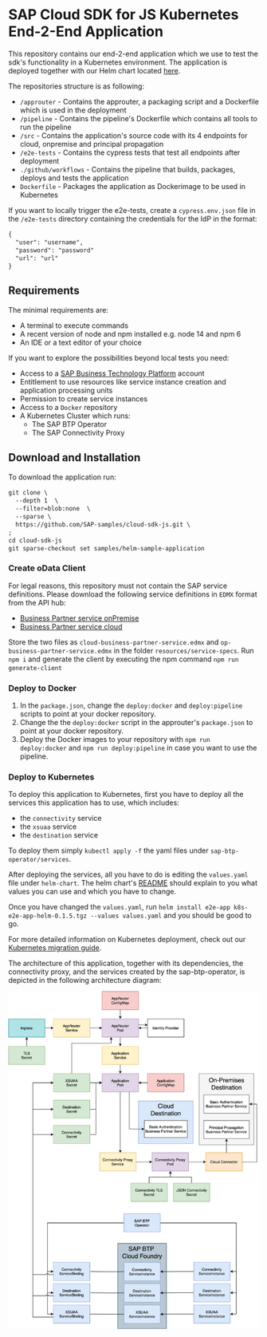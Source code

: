 # SAP Cloud SDK for JS Kubernetes End-2-End Application

This repository contains our end-2-end application which we use to test the sdk's functionality in a Kubernetes environment.
The application is deployed together with our Helm chart located [here](https://github.tools.sap/cloudsdk/k8s-sdkjs-chart/blob/main/README.md).

The repositories structure is as following:

- `/approuter` - Contains the approuter, a packaging script and a Dockerfile which is used in the deployment
- `/pipeline` - Contains the pipeline's Dockerfile which contains all tools to run the pipeline
- `/src` - Contains the application's source code with its 4 endpoints for cloud, onpremise and principal propagation
- `/e2e-tests` - Contains the cypress tests that test all endpoints after deployment
- `./github/workflows` - Contains the pipeline that builds, packages, deploys and tests the application
- `Dockerfile` - Packages the application as Dockerimage to be used in Kubernetes

If you want to locally trigger the e2e-tests, create a `cypress.env.json` file in the `/e2e-tests` directory containing the credentials for the IdP in the format:

```
{
  "user": "username",
  "password": "password"
  "url": "url"
}
```

## Requirements
The minimal requirements are:
- A terminal to execute commands
- A recent version of node and npm installed e.g. node 14 and npm 6
- An IDE or a text editor of your choice

If you want to explore the possibilities beyond local tests you need:
- Access to a [SAP Business Technology Platform](https://www.sap.com/products/business-technology-platform.html) account
- Entitlement to use resources like service instance creation and application processing units
- Permission to create service instances
- Access to a `Docker` repository
- A Kubernetes Cluster which runs:
  - The SAP BTP Operator
  - The SAP Connectivity Proxy
  
## Download and Installation
To download the application run:

```
git clone \
  --depth 1  \
  --filter=blob:none  \
  --sparse \
  https://github.com/SAP-samples/cloud-sdk-js.git \
;
cd cloud-sdk-js
git sparse-checkout set samples/helm-sample-application
```

### Create oData Client

For legal reasons, this repository must not contain the SAP service definitions.
Please download the following service definitions  in `EDMX` format from the API hub:
- [Business Partner service onPremise](https://api.sap.com/api/OP_API_BUSINESS_PARTNER_SRV/overview)
- [Business Partner service cloud](https://api.sap.com/api/API_BUSINESS_PARTNER/overview)

Store the two files as `cloud-business-partner-service.edmx` and `op-business-partner-service.edmx` in the folder `resources/service-specs`.
Run `npm i` and generate the client by executing the npm command `npm run generate-client`

### Deploy to Docker
1. In the `package.json`, change the `deploy:docker` and `deploy:pipeline` scripts to point at your docker repository.
2. Change the the `deploy:docker` script in the approuter's `package.json` to point at your docker repository.
3. Deploy the Docker images to your repository with `npm run deploy:docker` and `npm run deploy:pipeline` in case you want to use the pipeline.

### Deploy to Kubernetes

To deploy this application to Kubernetes, first you have to deploy all the services this application has to use, which includes:
- the `connectivity` service
- the `xsuaa` service
- the `destination` service

To deploy them simply `kubectl apply -f` the yaml files under `sap-btp-operator/services`.

After deploying the services, all you have to do is editing the `values.yaml` file under `helm-chart`.
The helm chart's [README](../helm-chart/README.md) should explain to you what values you can use and which you have to change.

Once you have changed the `values.yaml`, run `helm install e2e-app k8s-e2e-app-helm-0.1.5.tgz --values values.yaml` and you should be good to go.

For more detailed information on Kubernetes deployment, check out our [Kubernetes migration guide](https://sap.github.io/cloud-sdk/docs/js/guides/migrate-sdk-application-from-btp-cf-to-kubernetes).

The architecture of this application, together with its dependencies, the connectivity proxy, and the services created by the sap-btp-operator, is depicted in the following architecture diagram:

<img src="./images/cluster_arch.png">

